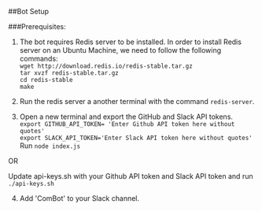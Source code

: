 ##Bot Setup

###Prerequisites:

1) The bot requires Redis server to be installed. In order to install Redis server on an Ubuntu Machine, we need to follow the following commands:  
`wget http://download.redis.io/redis-stable.tar.gz`  
`tar xvzf redis-stable.tar.gz`  
`cd redis-stable`  
`make`

2) Run the redis server a another terminal with the command `redis-server`.   

3) Open a new terminal and export the GitHub and Slack API tokens.    
`export GITHUB_API_TOKEN= 'Enter Github API token here without quotes'`          
`export SLACK_API_TOKEN='Enter Slack API token here without quotes'`       
Run `node index.js`  

OR

Update api-keys.sh with your Github API token and Slack API token and run `./api-keys.sh`

4) Add 'ComBot' to your Slack channel.
